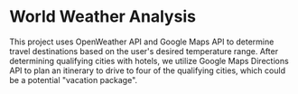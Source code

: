 # World Weather Analysis

This project uses OpenWeather API and Google Maps API to determine travel destinations based on the user's desired temperature range. After determining qualifying cities with hotels, we utilize Google Maps Directions API to plan an itinerary to drive to four of the qualifying cities, which could be a potential "vacation package".
